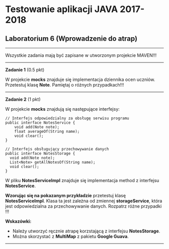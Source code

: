# Testowanie aplikacji JAVA 2017-2018
## Laboratorium 6 (Wprowadzenie do atrap)

-------------------------------------------

Wszystkie zadania mają być zapisane w utworzonym projekcie MAVEN!!!

-------------------------------------------

**Zadanie 1** (0.5 pkt)

W projekcie **mocks** znajduje się implementacja dziennika ocen uczniów. Przetestuj klasę **Note**. Pamiętaj o różnych przypadkach!!!

--------------------------

**Zadanie 2** (1 pkt)

W projekcie **mocks** znajdują się następujące interfejsy: 

```
// Interfejs odpowiedzialny za obsługę serwisu programu
public interface NotesService {
	void add(Note note);
	float averageOf(String name);
	void clear();
}

// Interfejs obsługujący przechowywanie danych
public interface NotesStorage {
  void add(Note note);
  List<Note> getAllNotesOf(String name);
  void clear();
}
```
W pliku **NotesServiceImpl** znajduje się implementacja method z interfejsu **NotesService**. 

**Wzorując się na pokazanym przykładzie** przetestuj klasę **NotesServiceImpl**. Klasa ta jest zależna od zmiennej **storageService**, która jest odpowiedzialna za przechowywanie danych. Rozpatrz różne przypadki !!!

**Wskazówki:**

- Należy utworzyć ręcznie atrapę korzstającą z interfejsu **NotesStorage**. 
- Można skorzystać z **MultiMap** z pakietu **Google Guava**.

-------------------

